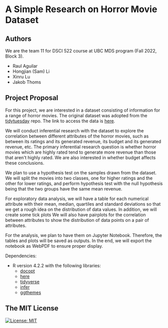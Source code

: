 # A Simple Research on Horror Movie Dataset

## Authors

We are the team 11 for DSCI 522 course at UBC MDS program (Fall 2022, Block 3). 

- Raul Aguilar
- Hongjian (Sam) Li
- Xinru Lu
- Jakob Thoms

## Project Proposal

For this project, we are interested in a dataset consisting of information for a range of horror movies. The original dataset was adopted from the [tidytuesday](https://github.com/rfordatascience/tidytuesday/blob/master/data/2022/2022-11-01/horror_movies.csv) repo. The link to access the data is [here](https://raw.githubusercontent.com/rfordatascience/tidytuesday/master/data/2022/2022-11-01/horror_movies.csv).

We will conduct inferential research with the dataset to explore the correlation between different attributes of the horror movies, such as between its ratings and its generated revenue, its budget and its generated revenue, etc. The primary inferential research question is whether horror movies which are highly rated tend to generate more revenue than those that aren't highly rated. We are also interested in whether budget affects these conclusions. 

We plan to use a hypothesis test on the samples drawn from the dataset. We will split the movies into two classes, one for higher ratings and the other for lower ratings, and perform hypothesis test with the null hypothesis being that the two groups have the same mean revenue. 

For exploratory data analysis, we will have a table for each numerical attribute with their mean, median, quartiles and standard deviations so that we get a rough idea on the distribution of data values. In addition, we will create some tick plots We will also have pairplots for the correlation between attributes to show the distribution of data points on a pair of attributes. 

For the analysis, we plan to have them on Jupyter Notebook. Therefore, the tables and plots will be saved as outputs. In the end, we will export the notebook as WebPDF to ensure proper display. 


Dependencies: 
- R version 4.2.2 with the following libraries:
   - [docopt](https://github.com/docopt/docopt.R)
   - [here](https://here.r-lib.org/)
   - [tidyverse](https://www.tidyverse.org/)
   - [infer](https://github.com/tidymodels/infer)
   - [ggthemes](https://jrnold.github.io/ggthemes/)



## The MIT License
[![License: MIT](https://img.shields.io/badge/License-MIT-yellow.svg)](https://opensource.org/licenses/MIT)  
